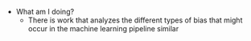 - What am I doing?
	- There is work that analyzes the different types of bias that might occur in the machine learning pipeline similar